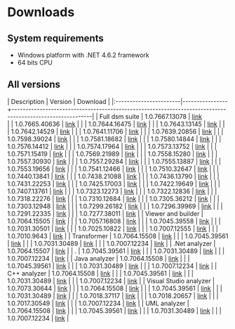 # Downloads

## System requirements
* Windows platform with .NET 4.6.2 framework
* 64 bits CPU

## All versions

| Description            | Version        | Download                                                                                                 |
|:-----------------------|----------------+----------------------------------------------------------------------------------------------------------|
| Full dsm suite         | 1.0.7667.13078 | [link](https://dsmsuite.github.io/downloads/DsmSuite_1.0.7667.13078.msi)                               
|                        | 1.0.7665.40636 | [link](https://dsmsuite.github.io/downloads/DsmSuite_1.0.7665.40636.msi)                                 |
|                        | 1.0.7644.16475 | [link](https://dsmsuite.github.io/downloads/DsmSuite_1.0.7644.16475.msi)                                 |
|                        | 1.0.7643.13145 | [link](https://dsmsuite.github.io/downloads/DsmSuite_1.0.7643.13145.msi)                                 |
|                        | 1.0.7642.14529 | [link](https://dsmsuite.github.io/downloads/DsmSuite_1.0.7642.14529.msi)                                 |
|                        | 1.0.7641.11706 | [link](https://dsmsuite.github.io/downloads/DsmSuite_1.0.7641.11706.msi)                                 |
|                        | 1.0.7639.20856 | [link](https://dsmsuite.github.io/downloads/DsmSuite_1.0.7639.20856.msi)                                 |
|                        | 1.0.7598.39024 | [link](https://dsmsuite.github.io/downloads/DsmSuite_1.0.7598.39024.msi)                                 |
|                        | 1.0.7581.18682 | [link](https://dsmsuite.github.io/downloads/DsmSuite_1.0.7581.18682.msi)                                 |
|                        | 1.0.7580.14844 | [link](https://dsmsuite.github.io/downloads/DsmSuite_1.0.7580.14844.msi)                                 |
|                        | 1.0.7576.14412 | [link](https://dsmsuite.github.io/downloads/DsmSuite_1.0.7576.14412.msi)                                 |
|                        | 1.0.7574.17964 | [link](https://dsmsuite.github.io/downloads/DsmSuite_1.0.7574.17964.msi)                                 |
|                        | 1.0.7573.13752 | [link](https://dsmsuite.github.io/downloads/DsmSuite_1.0.7573.13752.msi)                                 |
|                        | 1.0.7571.15419 | [link](https://dsmsuite.github.io/downloads/DsmSuite_1.0.7571.15419.msi)                                 |
|                        | 1.0.7569.21989 | [link](https://dsmsuite.github.io/downloads/DsmSuite_1.0.7569.21989.msi)                                 |
|                        | 1.0.7558.15280 | [link](https://dsmsuite.github.io/downloads/DsmSuite_1.0.7558.15280.msi)                                 |
|                        | 1.0.7557.30930 | [link](https://dsmsuite.github.io/downloads/DsmSuite_1.0.7557.30930.msi)                                 |
|                        | 1.0.7557.29284 | [link](https://dsmsuite.github.io/downloads/DsmSuite_1.0.7557.29284.msi)                                 |
|                        | 1.0.7555.13887 | [link](https://dsmsuite.github.io/downloads/DsmSuite_1.0.7555.13887.msi)                                 |
|                        | 1.0.7553.19656 | [link](https://dsmsuite.github.io/downloads/DsmSuite_1.0.7553.19656.msi)                                 |
|                        | 1.0.7541.12466 | [link](https://dsmsuite.github.io/downloads/DsmSuite_1.0.7541.12466.msi)                                 |
|                        | 1.0.7510.32647 | [link](https://dsmsuite.github.io/downloads/DsmSuite_1.0.7510.32647.msi)                                 |
|                        | 1.0.7440.13841 | [link](https://dsmsuite.github.io/downloads/DsmSuite_1.0.7440.13841.msi)                                 |
|                        | 1.0.7438.21088 | [link](https://dsmsuite.github.io/downloads/DsmSuite_1.0.7438.21088.msi)                                 |
|                        | 1.0.7436.13790 | [link](https://dsmsuite.github.io/downloads/DsmSuite_1.0.7436.13790.msi)                                 |
|                        | 1.0.7431.22253 | [link](https://dsmsuite.github.io/downloads/DsmSuite_1.0.7431.22253.msi)                                 |
|                        | 1.0.7425.17003 | [link](https://dsmsuite.github.io/downloads/DsmSuite_1.0.7425.17003.msi)                                 |
|                        | 1.0.7422.19649 | [link](https://dsmsuite.github.io/downloads/DsmSuite_1.0.7422.19649.msi)                                 |
|                        | 1.0.7407.13761 | [link](https://dsmsuite.github.io/downloads/DsmSuite_1.0.7407.13761.msi)                                 |
|                        | 1.0.7323.12273 | [link](https://dsmsuite.github.io/downloads/DsmSuite_1.0.7323.12273.msi)                                 |
|                        | 1.0.7322.12836 | [link](https://dsmsuite.github.io/downloads/DsmSuite_1.0.7322.12836.msi)                                 |
|                        | 1.0.7318.22276 | [link](https://dsmsuite.github.io/downloads/DsmSuite_1.0.7318.22276.msi)                                 |
|                        | 1.0.7310.12684 | [link](https://dsmsuite.github.io/downloads/DsmSuite_1.0.7310.12684.msi)                                 |
|                        | 1.0.7305.36212 | [link](https://dsmsuite.github.io/downloads/DsmSuite_1.0.7305.36212.msi)                                 | 
|                        | 1.0.7303.12948 | [link](https://dsmsuite.github.io/downloads/DsmSuite_1.0.7303.12948.msi)                                 | 
|                        | 1.0.7299.26182 | [link](https://dsmsuite.github.io/downloads/DsmSuite_1.0.7299.26182.msi)                                 |
|                        | 1.0.7296.39969 | [link](https://dsmsuite.github.io/downloads/DsmSuite_1.0.7296.39969.msi)                                 |
|                        | 1.0.7291.22335 | [link](https://dsmsuite.github.io/downloads/DsmSuite_1.0.7291.22335.msi)                                 |
|                        | 1.0.7277.38011 | [link](https://dsmsuite.github.io/downloads/DsmSuite_1.0.7277.38011.msi)                                 |
| Viewer and builder     | 1.0.7064.15505 | [link](https://dsmsuite.github.io/downloads/DsmSuite.DsmViewer.Installer_1.0.7064.15505.msi)             |
|                        | 1.0.7057.16808 | [link](https://dsmsuite.github.io/downloads/DsmSuite.DsmViewer.Installer_1.0.7057.16808.msi)             |
|                        | 1.0.7045.39558 | [link](https://dsmsuite.github.io/downloads/DsmSuite.DsmViewer.Installer_1.0.7045.39558.msi)             |
|                        | 1.0.7031.30501 | [link](https://dsmsuite.github.io/downloads/DsmSuite.DsmViewer.Installer_1.0.7031.30501.msi)             |
|                        | 1.0.7025.10822 | [link](https://dsmsuite.github.io/downloads/DsmSuite.DsmViewer.Installer_1.0.7025.10822.msi)             |
|                        | 1.0.7007.12555 | [link](https://dsmsuite.github.io/downloads/DsmSuite.DsmViewer.Installer_1.0.7007.12555.msi)             |
|                        | 1.0.7010.9643  | [link](https://dsmsuite.github.io/downloads/DsmSuite.DsmViewer.Installer_1.0.7010.9643.msi)              |
| Transformer            | 1.0.7064.15508 | [link](https://dsmsuite.github.io/downloads/DsmSuite.Transformer.Installer_1.0.7064.15508.msi)           |
|                        | 1.0.7045.39561 | [link](https://dsmsuite.github.io/downloads/DsmSuite.Transformer.Installer_1.0.7045.39561.msi)           |
|                        | 1.0.7031.30489 | [link](https://dsmsuite.github.io/downloads/DsmSuite.Transformer.Installer_1.0.7031.30489.msi)           |
|                        | 1.0.7007.12234 | [link](https://dsmsuite.github.io/downloads/DsmSuite.Transformer.Installer_1.0.7007.12234.msi)           |
| .Net analyzer          | 1.0.7064.15507 | [link](https://dsmsuite.github.io/downloads/DsmSuite.Analyzer.DotNet.Installer_1.0.7064.15507.msi)       |
| .                      | 1.0.7045.39561 | [link](https://dsmsuite.github.io/downloads/DsmSuite.Analyzer.DotNet.Installer_1.0.7045.39561.msi)       |
|                        | 1.0.7031.30489 | [link](https://dsmsuite.github.io/downloads/DsmSuite.Analyzer.DotNet.Installer_1.0.7031.30489.msi)       |
|                        | 1.0.7007.12234 | [link](https://dsmsuite.github.io/downloads/DsmSuite.Analyzer.DotNet.Installer_1.0.7007.12234.msi)       |
| Java analyzer          | 1.0.7064.15508 | [link](https://dsmsuite.github.io/downloads/DsmSuite.Analyzer.Jdeps.Installer_1.0.7064.15508.msi)        |
|                        | 1.0.7045.39561 | [link](https://dsmsuite.github.io/downloads/DsmSuite.Analyzer.Jdeps.Installer_1.0.7045.39561.msi)        |
|                        | 1.0.7031.30489 | [link](https://dsmsuite.github.io/downloads/DsmSuite.Analyzer.Jdeps.Installer_1.0.7031.30489.msi)        |
|                        | 1.0.7007.12234 | [link](https://dsmsuite.github.io/downloads/DsmSuite.Analyzer.Jdeps.Installer_1.0.7007.12234.msi)        |
| C++ analyzer           | 1.0.7064.15508 | [link](https://dsmsuite.github.io/downloads/DsmSuite.Analyzer.Cpp.Installer_1.0.7064.15508.msi)          |
|                        | 1.0.7045.39561 | [link](https://dsmsuite.github.io/downloads/DsmSuite.Analyzer.Cpp.Installer_1.0.7045.39561.msi)          |
|                        | 1.0.7031.30489 | [link](https://dsmsuite.github.io/downloads/DsmSuite.Analyzer.Cpp.Installer_1.0.7031.30489.msi)          |
|                        | 1.0.7007.12234 | [link](https://dsmsuite.github.io/downloads/DsmSuite.Analyzer.Cpp.Installer_1.0.7007.12234.msi)          |
| Visual Studio analyzer | 1.0.7073.30644 | [link](https://dsmsuite.github.io/downloads/DsmSuite.Analyzer.VisualStudio.Installer_1.0.7073.30644.msi) |
|                        | 1.0.7064.15508 | [link](https://dsmsuite.github.io/downloads/DsmSuite.Analyzer.VisualStudio.Installer_1.0.7064.15508.msi) |
|                        | 1.0.7045.39561 | [link](https://dsmsuite.github.io/downloads/DsmSuite.Analyzer.VisualStudio.Installer_1.0.7045.39561.msi) |
|                        | 1.0.7031.30489 | [link](https://dsmsuite.github.io/downloads/DsmSuite.Analyzer.VisualStudio.Installer_1.0.7031.30489.msi) |
|                        | 1.0.7018.37117 | [link](https://dsmsuite.github.io/downloads/DsmSuite.Analyzer.VisualStudio.Installer_1.0.7018.37117.msi) |
|                        | 1.0.7018.20657 | [link](https://dsmsuite.github.io/downloads/DsmSuite.Analyzer.VisualStudio.Installer_1.0.7018.20657.msi) |
|                        | 1.0.7017.30549 | [link](https://dsmsuite.github.io/downloads/DsmSuite.Analyzer.VisualStudio.Installer_1.0.7017.30549.msi) |
|                        | 1.0.7007.12234 | [link](https://dsmsuite.github.io/downloads/DsmSuite.Analyzer.VisualStudio.Installer_1.0.7007.12234.msi) |
| UML analyzer           | 1.0.7064.15508 | [link](https://dsmsuite.github.io/downloads/DsmSuite.Analyzer.Uml.Installer_1.0.7064.15508.msi)          |
|                        | 1.0.7045.39561 | [link](https://dsmsuite.github.io/downloads/DsmSuite.Analyzer.Uml.Installer_1.0.7045.39561.msi)          |
|                        | 1.0.7031.30489 | [link](https://dsmsuite.github.io/downloads/DsmSuite.Analyzer.Uml.Installer_1.0.7031.30489.msi)          |
|                        | 1.0.7007.12234 | [link](https://dsmsuite.github.io/downloads/DsmSuite.Analyzer.Uml.Installer_1.0.7007.12234.msi)          |








